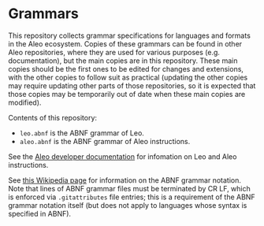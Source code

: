 # Grammars

This repository collects grammar specifications
for languages and formats in the Aleo ecosystem.
Copies of these grammars can be found in other Aleo repositories,
where they are used for various purposes (e.g. documentation),
but the main copies are in this repository.
These main copies should be the first ones to be edited
for changes and extensions,
with the other copies to follow suit as practical
(updating the other copies may require
updating other parts of those repositories,
so it is expected that those copies may be temporarily out of date
when these main copies are modified).

Contents of this repository:
- `leo.abnf` is the ABNF grammar of Leo.
- `aleo.abnf` is the ABNF grammar of Aleo instructions.

See the [Aleo developer documentation](https://developer.aleo.org)
for infomation on Leo and Aleo instructions.

See
[this Wikipedia page](https://en.wikipedia.org/wiki/Augmented_Backus–Naur_form)
for information on the ABNF grammar notation.
Note that lines of ABNF grammar files must be terminated by CR LF,
which is enforced via `.gitattributes` file entries;
this is a requirement of the ABNF grammar notation itself
(but does not apply to languages whose syntax is specified in ABNF).
